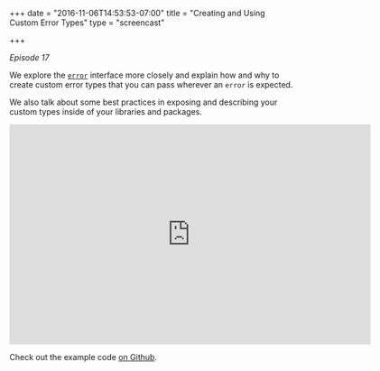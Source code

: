 +++
date = "2016-11-06T14:53:53-07:00"
title = "Creating and Using Custom Error Types"
type = "screencast"

+++

_Episode 17_

We explore the [`error`](https://godoc.org/builtin#error) interface more closely and explain how and why to create custom error types that you can pass wherever an `error` is expected.

We also talk about some best practices in exposing and describing your custom types inside of your libraries and packages.

<!--more-->

<iframe
  class="ytplayer"
  type="text/html"
  width="640"
  height="390"
  src="https://www.youtube.com/embed/R3Dp2x7BrtE?autoplay=0&origin=https://www.goin5minutes.com"
  frameborder="0"
></iframe>

Check out the example code [on Github](https://github.com/arschles/go-in-5-minutes/tree/master/episode17).
